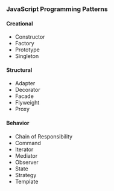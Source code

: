### JavaScript Programming Patterns
#### Creational
* Constructor
* Factory
* Prototype
* Singleton
#### Structural
* Adapter
* Decorator
* Facade
* Flyweight
* Proxy
#### Behavior
* Chain of Responsibility
* Command
* Iterator
* Mediator
* Observer
* State
* Strategy
* Template
